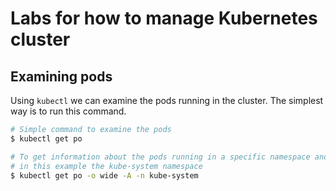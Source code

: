 # Labs for how to manage Kubernetes cluster

## Examining pods
Using `kubectl` we can examine the pods running in the cluster. The simplest way is to run this command.
```bash
# Simple command to examine the pods
$ kubectl get po

# To get information about the pods running in a specific namespace and showing their IP addresses
# in this example the kube-system namespace
$ kubectl get po -o wide -A -n kube-system
```
